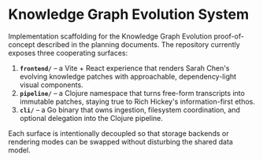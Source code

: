 # Knowledge Graph Evolution System

Implementation scaffolding for the Knowledge Graph Evolution proof-of-concept described in the planning documents. The repository currently exposes three cooperating surfaces:

1. **`frontend/`** – a Vite + React experience that renders Sarah Chen's evolving knowledge patches with approachable, dependency-light visual components.
2. **`pipeline/`** – a Clojure namespace that turns free-form transcripts into immutable patches, staying true to Rich Hickey's information-first ethos.
3. **`cli/`** – a Go binary that owns ingestion, filesystem coordination, and optional delegation into the Clojure pipeline.

Each surface is intentionally decoupled so that storage backends or rendering modes can be swapped without disturbing the shared data model.
